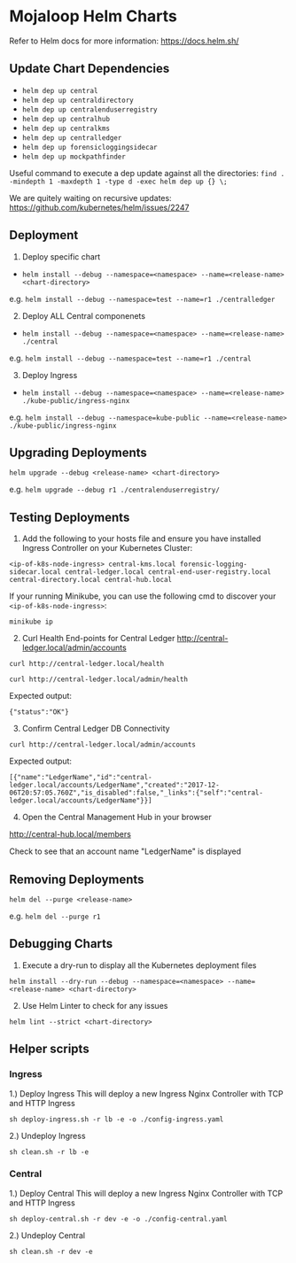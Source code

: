 # Mojaloop Helm Charts

Refer to Helm docs for more information: https://docs.helm.sh/

## Update Chart Dependencies

- `helm dep up central`
- `helm dep up centraldirectory`
- `helm dep up centralenduserregistry`
- `helm dep up centralhub`
- `helm dep up centralkms`
- `helm dep up centralledger`
- `helm dep up forensicloggingsidecar`
- `helm dep up mockpathfinder`

Useful command to execute a dep update against all the directories: `find . -mindepth 1 -maxdepth 1 -type d -exec helm dep up {} \;`

We are quitely waiting on recursive updates: https://github.com/kubernetes/helm/issues/2247

## Deployment

1. Deploy specific chart

- `helm install --debug --namespace=<namespace> --name=<release-name> <chart-directory>`

e.g. `helm install --debug --namespace=test --name=r1 ./centralledger`

2. Deploy ALL Central componenets

- `helm install --debug --namespace=<namespace> --name=<release-name> ./central`

e.g. `helm install --debug --namespace=test --name=r1 ./central`

3. Deploy Ingress

- `helm install --debug --namespace=<namespace> --name=<release-name> ./kube-public/ingress-nginx`

e.g. `helm install --debug --namespace=kube-public --name=<release-name> ./kube-public/ingress-nginx`

## Upgrading Deployments

`helm upgrade --debug <release-name> <chart-directory>`

e.g. `helm upgrade --debug r1 ./centralenduserregistry/`

## Testing Deployments

1. Add the following to your hosts file and ensure you have installed Ingress Controller on your Kubernetes Cluster:

`<ip-of-k8s-node-ingress> central-kms.local forensic-logging-sidecar.local central-ledger.local central-end-user-registry.local central-directory.local central-hub.local`

If your running Minikube, you can use the following cmd to discover your `<ip-of-k8s-node-ingress>`: 

`minikube ip`


2. Curl Health End-points for Central Ledger
http://central-ledger.local/admin/accounts

`curl http://central-ledger.local/health`

`curl http://central-ledger.local/admin/health`

Expected output:

`{"status":"OK"}`

3. Confirm Central Ledger DB Connectivity

`curl http://central-ledger.local/admin/accounts`

Expected output:

`[{"name":"LedgerName","id":"central-ledger.local/accounts/LedgerName","created":"2017-12-06T20:57:05.760Z","is_disabled":false,"_links":{"self":"central-ledger.local/accounts/LedgerName"}}]`

4. Open the Central Management Hub in your browser

http://central-hub.local/members

Check to see that an account name "LedgerName" is displayed

## Removing Deployments

`helm del --purge <release-name>`

e.g. `helm del --purge r1`

## Debugging Charts

1. Execute a dry-run to display all the Kubernetes deployment files

 `helm install --dry-run --debug --namespace=<namespace> --name=<release-name> <chart-directory>`

2. Use Helm Linter to check for any issues

`helm lint --strict <chart-directory>`

## Helper scripts

### Ingress
1.) Deploy Ingress
This will deploy a new Ingress Nginx Controller with TCP and HTTP Ingress

`sh deploy-ingress.sh -r lb -e -o ./config-ingress.yaml`

2.) Undeploy Ingress

`sh clean.sh -r lb -e`

### Central
1.) Deploy Central
This will deploy a new Ingress Nginx Controller with TCP and HTTP Ingress

`sh deploy-central.sh -r dev -e -o ./config-central.yaml`

2.) Undeploy Central

`sh clean.sh -r dev -e`
